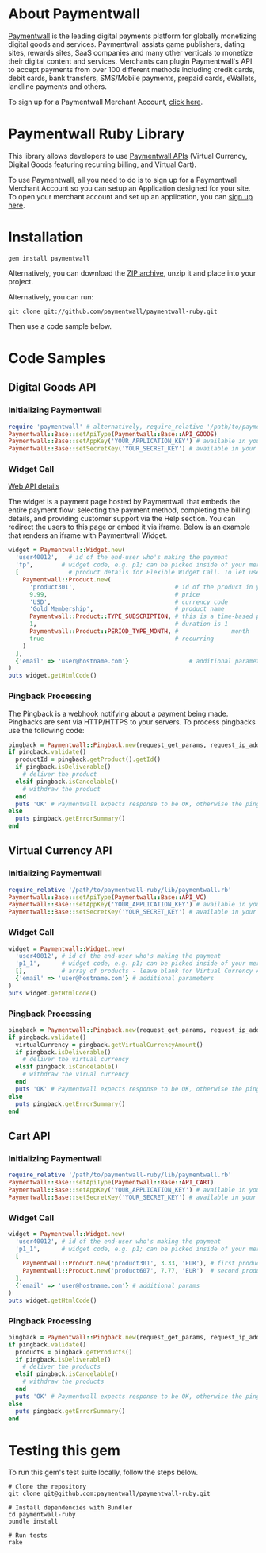 # About Paymentwall

[Paymentwall](http://paymentwall.com/?source=gh) is the leading digital payments platform for globally monetizing digital goods and services. Paymentwall assists game publishers, dating sites, rewards sites, SaaS companies and many other verticals to monetize their digital content and services. 
Merchants can plugin Paymentwall's API to accept payments from over 100 different methods including credit cards, debit cards, bank transfers, SMS/Mobile payments, prepaid cards, eWallets, landline payments and others. 

To sign up for a Paymentwall Merchant Account, [click here](http://paymentwall.com/signup/merchant?source=gh).

# Paymentwall Ruby Library

This library allows developers to use [Paymentwall APIs](http://paymentwall.com/en/documentation/API-Documentation/722?source=gh) (Virtual Currency, Digital Goods featuring recurring billing, and Virtual Cart).

To use Paymentwall, all you need to do is to sign up for a Paymentwall Merchant Account so you can setup an Application designed for your site.
To open your merchant account and set up an application, you can [sign up here](http://paymentwall.com/signup/merchant?source=gh).

# Installation

```
gem install paymentwall
```

Alternatively, you can download the [ZIP archive](https://github.com/paymentwall/paymentwall-ruby/archive/master.zip), unzip it and place into your project.

Alternatively, you can run:

```
git clone git://github.com/paymentwall/paymentwall-ruby.git
```

Then use a code sample below.

# Code Samples

## Digital Goods API

### Initializing Paymentwall

```rb
require 'paymentwall' # alternatively, require_relative '/path/to/paymentwall-ruby/lib/paymentwall.rb'
Paymentwall::Base::setApiType(Paymentwall::Base::API_GOODS)
Paymentwall::Base::setAppKey('YOUR_APPLICATION_KEY') # available in your Paymentwall merchant area
Paymentwall::Base::setSecretKey('YOUR_SECRET_KEY') # available in your Paymentwall merchant area
```

### Widget Call

[Web API details](http://www.paymentwall.com/en/documentation/Digital-Goods-API/710#paymentwall_widget_call_flexible_widget_call)

The widget is a payment page hosted by Paymentwall that embeds the entire payment flow: selecting the payment method, completing the billing details, and providing customer support via the Help section. You can redirect the users to this page or embed it via iframe. Below is an example that renders an iframe with Paymentwall Widget.

```rb
widget = Paymentwall::Widget.new(
  'user40012',   # id of the end-user who's making the payment
  'fp',        # widget code, e.g. p1; can be picked inside of your merchant account
  [              # product details for Flexible Widget Call. To let users select the product on Paymentwall's end, leave this array empty
    Paymentwall::Product.new(
      'product301',                            # id of the product in your system
      9.99,                                    # price
      'USD',                                   # currency code
      'Gold Membership',                       # product name
      Paymentwall::Product::TYPE_SUBSCRIPTION, # this is a time-based product
      1,                                       # duration is 1
      Paymentwall::Product::PERIOD_TYPE_MONTH, #               month
      true                                     # recurring
    )
  ],
  {'email' => 'user@hostname.com'}                 # additional parameters
)
puts widget.getHtmlCode()
```

### Pingback Processing

The Pingback is a webhook notifying about a payment being made. Pingbacks are sent via HTTP/HTTPS to your servers. To process pingbacks use the following code:

```rb
pingback = Paymentwall::Pingback.new(request_get_params, request_ip_address)
if pingback.validate()
  productId = pingback.getProduct().getId()
  if pingback.isDeliverable()
    # deliver the product
  elsif pingback.isCancelable()
    # withdraw the product
  end 
  puts 'OK' # Paymentwall expects response to be OK, otherwise the pingback will be resent
else
  puts pingback.getErrorSummary()
end
```

## Virtual Currency API

### Initializing Paymentwall

```rb
require_relative '/path/to/paymentwall-ruby/lib/paymentwall.rb'
Paymentwall::Base::setApiType(Paymentwall::Base::API_VC)
Paymentwall::Base::setAppKey('YOUR_APPLICATION_KEY') # available in your Paymentwall merchant area
Paymentwall::Base::setSecretKey('YOUR_SECRET_KEY') # available in your Paymentwall merchant area
```

### Widget Call

```rb
widget = Paymentwall::Widget.new(
  'user40012', # id of the end-user who's making the payment
  'p1_1',      # widget code, e.g. p1; can be picked inside of your merchant account
  [],          # array of products - leave blank for Virtual Currency API
  {'email' => 'user@hostname.com'} # additional parameters
)
puts widget.getHtmlCode()
```

### Pingback Processing

```rb
pingback = Paymentwall::Pingback.new(request_get_params, request_ip_address)
if pingback.validate()
  virtualCurrency = pingback.getVirtualCurrencyAmount()
  if pingback.isDeliverable()
    # deliver the virtual currency
  elsif pingback.isCancelable()
    # withdraw the virual currency
  end 
  puts 'OK' # Paymentwall expects response to be OK, otherwise the pingback will be resent
else
  puts pingback.getErrorSummary()
end
```

## Cart API

### Initializing Paymentwall

```rb
require_relative '/path/to/paymentwall-ruby/lib/paymentwall.rb'
Paymentwall::Base::setApiType(Paymentwall::Base::API_CART)
Paymentwall::Base::setAppKey('YOUR_APPLICATION_KEY') # available in your Paymentwall merchant area
Paymentwall::Base::setSecretKey('YOUR_SECRET_KEY') # available in your Paymentwall merchant area
```

### Widget Call

```rb
widget = Paymentwall::Widget.new(
  'user40012', # id of the end-user who's making the payment
  'p1_1',      # widget code, e.g. p1; can be picked inside of your merchant account,
  [
    Paymentwall::Product.new('product301', 3.33, 'EUR'), # first product in cart
    Paymentwall::Product.new('product607', 7.77, 'EUR')  # second product in cart
  ],
  {'email' => 'user@hostname.com'} # additional params
)
puts widget.getHtmlCode()
```

### Pingback Processing

```rb
pingback = Paymentwall::Pingback.new(request_get_params, request_ip_address)
if pingback.validate()
  products = pingback.getProducts()
  if pingback.isDeliverable()
    # deliver the products
  elsif pingback.isCancelable()
    # withdraw the products
  end 
  puts 'OK' # Paymentwall expects response to be OK, otherwise the pingback will be resent
else
  puts pingback.getErrorSummary()
end
```
# Testing this gem

To run this gem's test suite locally, follow the steps below.
 
```
# Clone the repository
git clone git@github.com:paymentwall/paymentwall-ruby.git
 
# Install dependencies with Bundler
cd paymentwall-ruby
bundle install
 
# Run tests
rake
```

